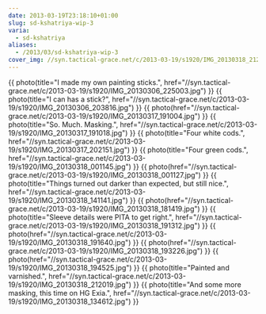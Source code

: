 ```yaml
---
date: 2013-03-19T23:18:10+01:00
slug: sd-kshatriya-wip-3
varia:
  - sd-kshatriya
aliases:
  - /2013/03/sd-kshatriya-wip-3
cover_img: //syn.tactical-grace.net/c/2013-03-19/s1920/IMG_20130318_212027.jpg
---
```

{{ photo(title="I made my own painting sticks.", href="//syn.tactical-grace.net/c/2013-03-19/s1920/IMG_20130306_225003.jpg") }}
{{ photo(title="I can has a stick?", href="//syn.tactical-grace.net/c/2013-03-19/s1920/IMG_20130306_203816.jpg") }}
{{ photo(href="//syn.tactical-grace.net/c/2013-03-19/s1920/IMG_20130317_191004.jpg") }}
{{ photo(title="So. Much. Masking.", href="//syn.tactical-grace.net/c/2013-03-19/s1920/IMG_20130317_191018.jpg") }}
{{ photo(title="Four white cods.", href="//syn.tactical-grace.net/c/2013-03-19/s1920/IMG_20130317_202151.jpg") }}
{{ photo(title="Four green cods.", href="//syn.tactical-grace.net/c/2013-03-19/s1920/IMG_20130318_001145.jpg") }}
{{ photo(href="//syn.tactical-grace.net/c/2013-03-19/s1920/IMG_20130318_001127.jpg") }}
{{ photo(title="Things turned out darker than expected, but still nice.", href="//syn.tactical-grace.net/c/2013-03-19/s1920/IMG_20130318_141141.jpg") }}
{{ photo(href="//syn.tactical-grace.net/c/2013-03-19/s1920/IMG_20130318_181419.jpg") }}
{{ photo(title="Sleeve details were PITA to get right.", href="//syn.tactical-grace.net/c/2013-03-19/s1920/IMG_20130318_191312.jpg") }}
{{ photo(href="//syn.tactical-grace.net/c/2013-03-19/s1920/IMG_20130318_191640.jpg") }}
{{ photo(href="//syn.tactical-grace.net/c/2013-03-19/s1920/IMG_20130318_193226.jpg") }}
{{ photo(href="//syn.tactical-grace.net/c/2013-03-19/s1920/IMG_20130318_194525.jpg") }}
{{ photo(title="Painted and varnished.", href="//syn.tactical-grace.net/c/2013-03-19/s1920/IMG_20130318_212019.jpg") }}
{{ photo(title="And some more masking, this time on HG Exia.", href="//syn.tactical-grace.net/c/2013-03-19/s1920/IMG_20130318_134612.jpg") }}
